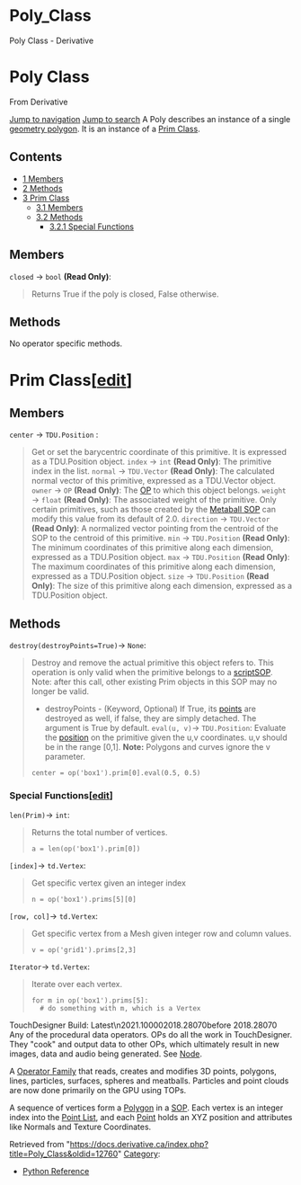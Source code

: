 

# Poly_Class

Poly Class - Derivative




# Poly Class
From Derivative

[Jump to navigation](#mw-head)
[Jump to search](#searchInput)
A Poly describes an instance of a single [geometry polygon](Polygon.html "Polygon"). It is an instance of a [Prim Class](Prim_Class.html "Prim Class").
  

## Contents
* [1 Members](#Members)
* [2 Methods](#Methods)
* [3 Prim Class](#Prim_Class)
  + [3.1 Members](#Members_2)
  + [3.2 Methods](#Methods_2)
    - [3.2.1 Special Functions](#Special_Functions)
## Members
`closed` → `bool` **(Read Only)**:
> Returns True if the poly is closed, False otherwise.
## Methods
No operator specific methods.
  

# Prim Class[[edit](https://docs.derivative.ca/index.php?title=Template:ClassInheritance&action=edit&section=T-1 "Edit section: Prim Class")]
## Members
`center` → `TDU.Position` :
> Get or set the barycentric coordinate of this primitive. It is expressed as a TDU.Position object.
`index` → `int` **(Read Only)**:
> The primitive index in the list.
`normal` → `TDU.Vector` **(Read Only)**:
> The calculated normal vector of this primitive, expressed as a TDU.Vector object.
`owner` → `OP` **(Read Only)**:
> The [OP](OP_Class.html "OP Class") to which this object belongs.
`weight` → `float` **(Read Only)**:
> The associated weight of the primitive. Only certain primitives, such as those created by the [Metaball SOP](Metaball_SOP.html "Metaball SOP") can modify this value from its default of 2.0.
`direction` → `TDU.Vector` **(Read Only)**:
> A normalized vector pointing from the centroid of the SOP to the centroid of this primitive.
`min` → `TDU.Position` **(Read Only)**:
> The minimum coordinates of this primitive along each dimension, expressed as a TDU.Position object.
`max` → `TDU.Position` **(Read Only)**:
> The maximum coordinates of this primitive along each dimension, expressed as a TDU.Position object.
`size` → `TDU.Position` **(Read Only)**:
> The size of this primitive along each dimension, expressed as a TDU.Position object.
## Methods
`destroy(destroyPoints=True)`→ `None`:
> Destroy and remove the actual primitive this object refers to. This operation is only valid when the primitive belongs to a [scriptSOP](https://docs.derivative.ca/ScriptSOP_Class "ScriptSOP Class"). Note: after this call, other existing Prim objects in this SOP may no longer be valid.
> 
> * destroyPoints - (Keyword, Optional) If True, its [points](Point_Class.html "Point Class") are destroyed as well, if false, they are simply detached. The argument is True by default.
`eval(u, v)`→ `TDU.Position`:
> Evaluate the [position](Position_Class.html "Position Class") on the primitive given the u,v coordinates. u,v should be in the range [0,1]. **Note:** Polygons and curves ignore the v parameter.
> 
> ```
> center = op('box1').prim[0].eval(0.5, 0.5)
> 
> ```
### Special Functions[[edit](https://docs.derivative.ca/index.php?title=Template:SubSection&action=edit&section=T-1 "Edit section: Special Functions")]
`len(Prim)`→ `int`:
> Returns the total number of vertices.
> 
> ```
> a = len(op('box1').prim[0])
> 
> ```
`[index]`→ `td.Vertex`:
> Get specific vertex given an integer index
> 
> ```
> n = op('box1').prims[5][0]
> 
> ```
`[row, col]`→ `td.Vertex`:
> Get specific vertex from a Mesh given integer row and column values.
> 
> ```
> v = op('grid1').prims[2,3]
> 
> ```
`Iterator`→ `td.Vertex`:
> Iterate over each vertex.
> 
> ```
> for m in op('box1').prims[5]:
> 	# do something with m, which is a Vertex
> 
> ```
  
TouchDesigner Build: Latest\n2021.100002018.28070before 2018.28070
Any of the procedural data operators. OPs do all the work in TouchDesigner. They "cook" and output data to other OPs, which ultimately result in new images, data and audio being generated. See [Node](Node.html "Node").

A [Operator Family](Operator_Family.html "Operator Family") that reads, creates and modifies 3D points, polygons, lines, particles, surfaces, spheres and meatballs. Particles and point clouds are now done primarily on the GPU using TOPs.

A sequence of vertices form a [Polygon](Polygon.html "Polygon") in a [SOP](SOP.html "SOP"). Each vertex is an integer index into the [Point List](Point_List.html "Point List"), and each [Point](Point.html "Point") holds an XYZ position and attributes like Normals and Texture Coordinates.

Retrieved from "<https://docs.derivative.ca/index.php?title=Poly_Class&oldid=12760>"
[Category](Special_Categories.html "Special:Categories"):
* [Python Reference](Category_Python_Reference.html "Category:Python Reference")